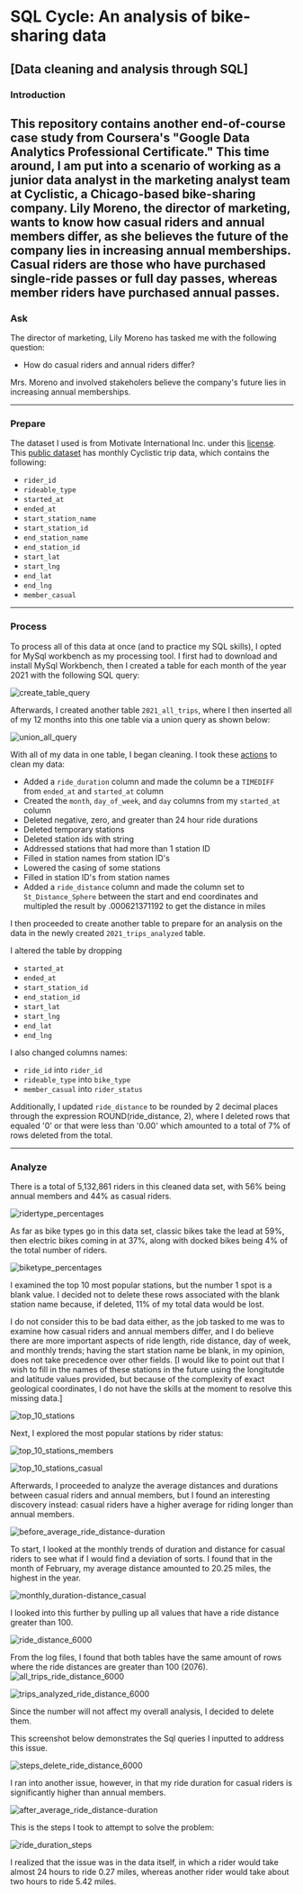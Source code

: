 # SQL Cycle: An analysis of bike-sharing data 
## [Data cleaning and analysis through SQL]
### Introduction 
This repository contains another end-of-course case study from Coursera's "Google Data Analytics Professional Certificate." This time around, I am put into a scenario of working as a junior data analyst in the marketing analyst team at Cyclistic, a Chicago-based bike-sharing company. Lily Moreno, the director of marketing, wants to know how casual riders and annual members differ, as she believes the future of the company lies in increasing annual memberships. Casual riders are those who have purchased single-ride passes or full day passes, whereas member riders have purchased annual passes. 
---
### Ask 
The director of marketing, Lily Moreno has tasked me with the following question:

- How do casual riders and annual riders differ?

Mrs. Moreno and involved stakeholers believe the company's future lies in increasing annual memberships.

---
### Prepare
The dataset I used is from Motivate International Inc. under this [license](https://ride.divvybikes.com/data-license-agreement). This [public dataset](https://divvy-tripdata.s3.amazonaws.com/index.html) has monthly Cyclistic trip data, which contains the following:


- `rider_id`
- `rideable_type`
- `started_at`
- `ended_at`
- `start_station_name`
- `start_station_id`
- `end_station_name`
- `end_station_id`
- `start_lat`
- `start_lng`
- `end_lat`
- `end_lng`
- `member_casual`

---
### Process
To process all of this data at once (and to practice my SQL skills), I opted for MySql workbench as my processing tool. I first had to download and install MySql Workbench, then I created a table for each month of the year 2021 with the following SQL query: 

![create_table_query](/images/create_table_query.png)

Afterwards, I created another table `2021_all_trips`, where I then inserted all of my 12 months into this one table via a union query as shown below:

![union_all_query](/images/union_all_query.png)

With all of my data in one table, I began cleaning. I took these [actions](https://github.com/edi-munoz/SQL_Project/blob/0fa07302908a5ccc7064e2bda6563f399147b927/cleaning_steps.sql) to clean my data: 

- Added a `ride_duration` column and made the column be a `TIMEDIFF` from `ended_at` and `started_at` column
- Created the `month`, `day_of_week`, and `day` columns from my `started_at` column
- Deleted negative, zero, and greater than 24 hour ride durations
- Deleted temporary stations
- Deleted station ids with string 
- Addressed stations that had more than 1 station ID
- Filled in station names from station ID's
- Lowered the casing of some stations
- Filled in station ID's from station names
- Added a `ride_distance` column and made the column set to `St_Distance_Sphere` between the start and end coordinates and multipled the result by .000621371192 to get the distance in miles

I then proceeded to create another table to prepare for an analysis on the data in the newly created `2021_trips_analyzed` table. 

I altered the table by dropping 
- `started_at`
- `ended_at`
- `start_station_id`
- `end_station_id` 
- `start_lat`
- `start_lng`
- `end_lat`
- `end_lng`

I also changed columns names: 
- `ride_id` into `rider_id`
- `rideable_type` into `bike_type`
- `member_casual` into `rider_status`

Additionally, I updated `ride_distance` to be rounded by 2 decimal places through the expression ROUND(ride_distance, 2), where I deleted rows that equaled '0' or that were less than '0.00' which amounted to a total of 7% of rows deleted from the total. 

---
### Analyze

There is a total of 5,132,861 riders in this cleaned data set, with 56% being annual members and 44% as casual riders.

![ridertype_percentages](/images/ridertype_percentages.png)

As far as bike types go in this data set, classic bikes take the lead at 59%, then electric bikes coming in at 37%, along with docked bikes being 4% of the total number of riders. 

![biketype_percentages](/images/biketype_percentages.png)

I examined the top 10 most popular stations, but the number 1 spot is a blank value. I decided not to delete these rows associated with the blank station name because, if deleted, 11% of my total data would be lost. 

I do not consider this to be bad data either, as the job tasked to me was to examine how casual riders and annual members differ, and I do believe there are more important aspects of ride length, ride distance, day of week, and monthly trends; having the start station name be blank, in my opinion, does not take precedence over other fields. [I would like to point out that I wish to fill in the names of these stations in the future using the longitutde and latitude values provided, but because of the complexity of exact geological coordinates, I do not have the skills at the moment to resolve this missing data.] 

![top_10_stations](/images/top_10_stations.png)

Next, I explored the most popular stations by rider status: 

![top_10_stations_members](/images/top_10_stations_members.png)

![top_10_stations_casual](/images/top_10_stations_casual.png)

Afterwards, I proceeded to analyze the average distances and durations between casual riders and annual members, but I found an interesting discovery instead: casual riders have a higher average for riding longer than annual members. 

![before_average_ride_distance-duration](/images/before_average_ride_distance-duration.png)

To start, I looked at the monthly trends of duration and distance for casual riders to see what if I would find a deviation of sorts. I found that in the month of February, my average distance amounted to 20.25 miles, the highest in the year. 

![monthly_duration-distance_casual](/images/monthly_duration-distance_casual.png)

I looked into this further by pulling up all values that have a ride distance greater than 100. 

![ride_distance_6000](/images/ride_distance_6000.png)

From the log files, I found that both tables have the same amount of rows where the ride distances are greater than 100 (2076). 
![all_trips_ride_distance_6000](/images/all_trips_ride_distance_6000.png)

![trips_analyzed_ride_distance_6000](/images/trips_analyzed_ride_distance_6000.png)

Since the number will not affect my overall analysis, I decided to delete them.  

This screenshot below demonstrates the Sql queries I inputted to address this issue. 

![steps_delete_ride_distance_6000](/images/steps_delete_ride_distance_6000.png)

I ran into another issue, however, in that my ride duration for casual riders is significantly higher than annual members.

![after_average_ride_distance-duration](/images/after_average_ride_distance-duration.png)

This is the steps I took to attempt to solve the problem: 

![ride_duration_steps](/images/ride_duration_steps.png)

I realized that the issue was in the data itself, in which a rider would take almost 24 hours to ride 0.27 miles, whereas another rider would take about two hours to ride 5.42 miles. 
